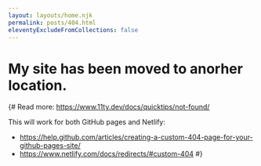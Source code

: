 ```yaml
---
layout: layouts/home.njk
permalink: posts/404.html
eleventyExcludeFromCollections: false
---
```

# My site has been moved to anorher location. 


<p id="root"></p>

{#
Read more: https://www.11ty.dev/docs/quicktips/not-found/

This will work for both GitHub pages and Netlify:

* https://help.github.com/articles/creating-a-custom-404-page-for-your-github-pages-site/
* https://www.netlify.com/docs/redirects/#custom-404
#}

<script> 
const oldserver = "https://yakikim.github.io/"; /* /([\.]+[com]+|[\.]+[io]+)([\/]+\S+)/ */ 
const newserver = "https://yakis.netlify.app/";
document.getElementById("root").innerHTML = "you can find the requested page <u><a href=" + window.location.href.replace(oldserver, newserver) + ">  here </a></u>" ;
</script>
